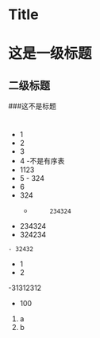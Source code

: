 # Title

# 这是一级标题

## 二级标题

###这不是标题

#

## #

- 1
 - 2
  - 3
 - 4
 -不是有序表
 - 1123
  - 5
        - 324
   - 6
   - 324
      -          234324
  - 234324
   - 324234

    - 32432


- 1
 - 2

 -31312312

- 100

1. a
 2. b
